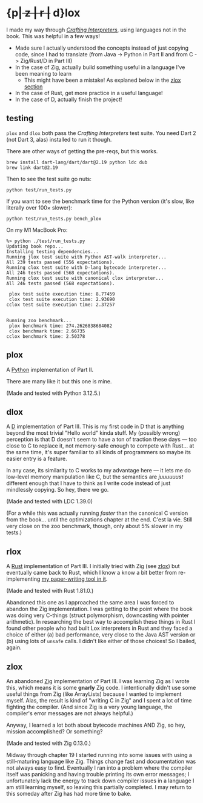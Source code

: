 # {p|~~&nbsp;z | r |~~ d}lox

I made my way through [_Crafting Interpreters_](https://craftinginterpreters.com/), using languages not in the book. This was helpful in a few ways! 

* Made sure I actually understood the concepts instead of just copying code, since I had to translate (from Java -> Python in Part II and from C -> Zig/Rust/D in Part III)
* In the case of Zig, actually build something useful in a language I've been meaning to learn
  * This might have been a mistake! As explaned below in the [zlox section](#zlox)
* In the case of Rust, get more practice in a useful language! 
* In the case of D, actually finish the project!

## testing
`plox` and `dlox` both pass the _Crafting Interpreters_ test suite. You need Dart 2 (not Dart 3, alas) installed to run it though. 

There are other ways of getting the pre-reqs, but this works. 
```
brew install dart-lang/dart/dart@2.19 python ldc dub
brew link dart@2.19
```

Then to see the test suite go nuts: 
```
python test/run_tests.py
```

If you want to see the benchmark time for the Python version (it's slow, like literally over 100× slower):
```
python test/run_tests.py bench_plox
```

On my M1 MacBook Pro:
```
%> python ./test/run_tests.py
Updating book repo...
Installing testing dependencies...
Running jlox test suite with Python AST-walk interpreter...
All 239 tests passed (556 expectations).
Running clox test suite with D-lang bytecode interpreter...
All 246 tests passed (568 expectations).
Running clox test suite with canonical clox interpreter...
All 246 tests passed (568 expectations).

 plox test suite execution time: 8.77459
 clox test suite execution time: 2.93690
cclox test suite execution time: 2.37257


Running zoo benchmark...
 plox benchmark time: 274.2626838684082
 clox benchmark time: 2.66735
cclox benchmark time: 2.50378
```

## plox

A [Python](https://www.python.org/) implementation of Part II.

There are many like it but this one is mine. 

(Made and tested with Python 3.12.5.)


## dlox

A [D](https://dlang.org/) implementation of Part III. This is my first code in D that is anything beyond the most trivial "Hello world" kinda stuff. My (possibly wrong) perception is that D doesn't seem to have a ton of traction these days — too close to C to replace it, not memory-safe enough to compete with Rust... at the same time, it's super familiar to all kinds of programmers so maybe its easier entry is a feature. 

In any case, its similarity to C works to my advantage here — it lets me do low-level memory manipulation like C, but the semantics are _juuuuuust_ different enough that I have to think as I write code instead of just mindlessly copying. So hey, there we go. 

(Made and tested with LDC 1.39.0)

(For a while this was actually running *faster* than the canonical C version from the book... until the optimizations chapter at the end. C'est la vie. Still very close on the zoo benchmark, though, only about 5% slower in my tests.)


## rlox

A [Rust](https://www.rust-lang.org/) implementation of Part III. I initially tried with Zig (see [zlox](#zlox)) but eventually came back to Rust, which I know a know a bit better from re-implementing [my paper-writing tool in it](https://github.com/sjml/paper). 

(Made and tested with Rust 1.81.0.)

Abandoned this one as I approached the same area I was forced to abandon the Zig implementation. I was getting to the point where the book was doing very C-things (struct polymorphism, downcasting with pointer arithmetic). In researching the best way to accomplish these things in Rust I found other people who had built Lox interpreters in Rust and they faced a choice of either (a) bad performance, very close to the Java AST version or (b) using lots of `unsafe` calls. I didn't like either of those choices! So I bailed, again. 


## zlox

An abandoned [Zig](https://ziglang.org/) implementation of Part III. I was learning Zig as I wrote this, which means it is some **gnarly** Zig code. I intentionally didn't use some useful things from Zig (like ArrayLists) because I wanted to implement myself. Alas, the result is kind of "writing C in Zig" and I spent a lot of time fighting the compiler. (And since Zig is a very young language, the compiler's error messages are not always helpful.)

Anyway, I learned a lot both about bytecode machines AND Zig, so hey, mission accomplished? Or something?

(Made and tested with Zig 0.13.0.)

Midway through chapter 19 I started running into some issues with using a still-maturing language like Zig. Things change fast and documentation was not always easy to find. Eventually I ran into a problem where the compiler itself was panicking and having trouble printing its own error messages; I unfortunately lack the energy to track down compiler issues in a language I am still learning myself, so leaving this partially completed. I may return to this someday after Zig has had more time to bake. 
